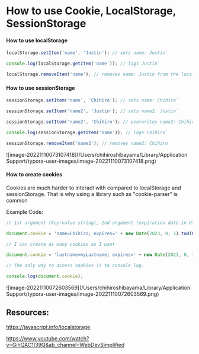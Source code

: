 # How to use Cookie, LocalStorage, SessionStorage



#### How to use localStorage

```javascript
localStorage.setItem('name', 'Justin'); // sets name: Justin`

console.log(localStorage.getItem('name')); // logs Justin`

localStorage.removeItem('name'); // removes name: Justin from the localStorage
```



#### How to use sessionStorage

```javascript
sessionStorage.setItem('name', 'Chihiro'); // sets name: Chihiro`

sessionStorage.setItem('name2', 'Justin'); // sets name2: Justin`

sessionStorage.setItem('name2', 'Chihiro'); // overwrites name2: Chihiro => key must be unique in order to avoid overwriting!`

console.log(sessionStorage.getItem('name')); // logs Chihiro`

sessionStorage.removeItem('name2'); // removes name2: Chihiro
```

![image-20221110073107418](/Users/chihiroshibayama/Library/Application Support/typora-user-images/image-20221110073107418.png)

#### How to create cookies

Cookies are much harder to interact with compared to localStorage and sessionStorage. That is why using a library such as "cookie-parser" is common

Example Code:

```javascript
// 1st argument (key:value string), 2nd argument (expiration date in UTC string)

document.cookie = 'name=Chihiro; expires=' + new Date(2023, 0, 1).toUTCString();

// I can create as many cookies as I want

document.cookie = 'lastname=myLastname; expires=' + new Date(2023, 0, 1).toUTCString();

// The only way to access cookies is to console log.

console.log(document.cookie);
```

![image-20221110072603569](/Users/chihiroshibayama/Library/Application Support/typora-user-images/image-20221110072603569.png)



## Resources:

https://javascript.info/localstorage

https://www.youtube.com/watch?v=GihQAC1I39Q&ab_channel=WebDevSimplified